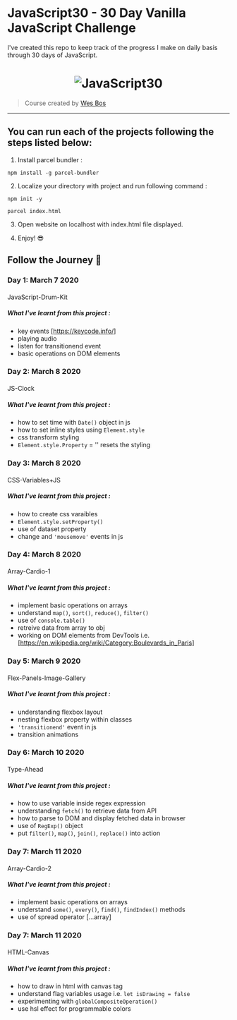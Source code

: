 # JavaScript30 - 30 Day Vanilla JavaScript Challenge

I've created this repo to keep track of the progress I make on daily basis through 30 days of JavaScript.  

<h1 align="center">
  <img src="https://javascript30.com/images/JS3-social-share.png" style="max-width:100%" alt="JavaScript30" />
</h1>

> Course created by [Wes Bos](https://github.com/wesbos)

---

## You can run each of the projects following the steps listed below:  

1. Install parcel bundler :

`npm install -g parcel-bundler`

2. Localize your directory with project and run following command :

`npm init -y`

`parcel index.html`

3. Open website on localhost with index.html file displayed. 

5. Enjoy! :sunglasses:


## Follow the Journey :rocket:

### Day 1: March 7 2020 
####
JavaScript-Drum-Kit

##### What I've learnt from this project : 

- key events [https://keycode.info/]
- playing audio 
- listen for transitionend event
- basic operations on DOM elements

### Day 2: March 8 2020 
####
JS-Clock

##### What I've learnt from this project : 

- how to set time with `Date()` object in js
- how to set inline styles using `Element.style`
- css transform styling 
- `Element.style.Property` = '' resets the styling

### Day 3: March 8 2020 
####
CSS-Variables+JS

##### What I've learnt from this project : 

- how to create css varaibles
- `Element.style.setProperty()`
- use of dataset property
- change and `'mousemove'` events in js

### Day 4: March 8 2020 
####
Array-Cardio-1

##### What I've learnt from this project : 

- implement basic operations on arrays
- understand `map()`, `sort()`, `reduce()`, `filter()`
- use of `console.table()`
- retreive data from array to obj
- working on DOM elements from DevTools i.e. [https://en.wikipedia.org/wiki/Category:Boulevards_in_Paris]


### Day 5: March 9 2020 
####
Flex-Panels-Image-Gallery

##### What I've learnt from this project : 

- understanding flexbox layout
- nesting flexbox property within classes
- `'transitionend'` event in js
- transition animations

### Day 6: March 10 2020 
####
Type-Ahead

##### What I've learnt from this project : 

- how to use variable inside regex expression
- understanding `fetch()` to retrieve data from API
- how to parse to DOM and display fetched data in browser
- use of `RegExp()` object 
- put `filter()`, `map()`, `join()`, `replace()` into action

### Day 7: March 11 2020 
####
Array-Cardio-2

##### What I've learnt from this project : 

- implement basic operations on arrays
- understand `some()`, `every()`, `find()`, `findIndex()` methods
- use of spread operator [...array]

### Day 7: March 11 2020 
####
HTML-Canvas

##### What I've learnt from this project : 

- how to draw in html with canvas tag 
- understand flag variables usage i.e. `let isDrawing = false`
- experimenting with `globalCompositeOperation()`
- use hsl effect for programmable colors 

